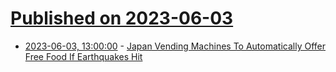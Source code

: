 # [Published on 2023-06-03](index.md)

* [2023-06-03, 13:00:00](https://slashdot.org/story/23/06/02/2130245/japan-vending-machines-to-automatically-offer-free-food-if-earthquakes-hit?utm_source=rss1.0mainlinkanon&utm_medium=feed) - [Japan Vending Machines To Automatically Offer Free Food If Earthquakes Hit](https://slashdot.org/story/23/06/02/2130245/japan-vending-machines-to-automatically-offer-free-food-if-earthquakes-hit?utm_source=rss1.0mainlinkanon&utm_medium=feed)
